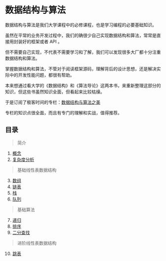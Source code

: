 # 数据结构与算法

数据结构与算法是我们大学课程中的必修课程，也是学习编程的必要基础知识。

虽然在平常的业务开发过程中，我们的确很少自己实现数据结构和算法，常常是直接用封装好的框架或者 API 。

但不需要自己实现，不代表不需要学习和了解，我们可以发现很多大厂都十分注重数据结构和算法。

掌握数据结构和算法，不管对于阅读框架源码，理解背后的设计思想，还是解决实际中的开发性能问题，都很有帮助。

本来想通过看大学的《数据结构》和《算法导论》这两本书，来重新整理这部分的知识，但这些书虽然知识全面，但看起来比较枯燥。

于是订阅了极客时间的专栏：[数据结构与算法之美](https://time.geekbang.org/column/intro/126)

专栏的知识点很全面，而且有专门的理解和实战，值得推荐。

## 目录

> 简介

1. [概念](01-概念.md)
2. [复杂度分析](02-复杂度分析.md)

> 基础线性表数据结构

3. [数组](03-数组.md)
4. [链表](04-链表.md)
5. [栈](05-栈.md)
6. [队列](06-队列.md)

> 基础算法

7. [递归](07-递归.md)
8. [排序](08-排序.md)
9. [二分查找](09-二分查找.md)

> 进阶线性表数据结构

10. [跳表](10-跳表.md)